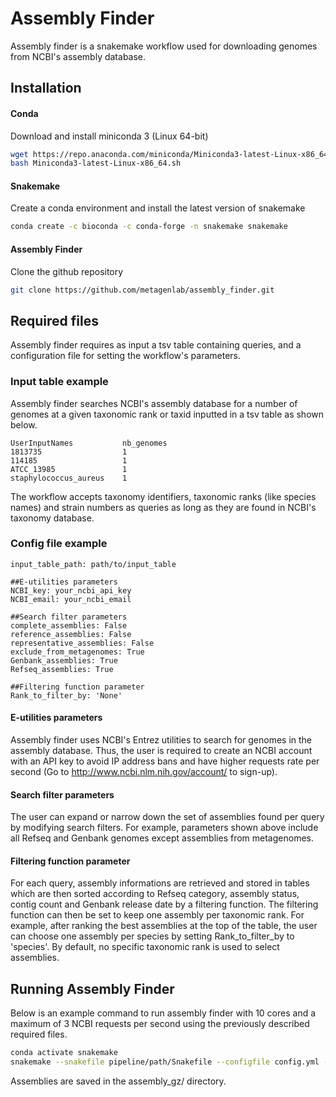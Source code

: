 # Assembly Finder
Assembly finder is a snakemake workflow used for downloading genomes from NCBI's assembly database.

## Installation
#### Conda
Download and install miniconda 3 (Linux 64-bit)
```bash
wget https://repo.anaconda.com/miniconda/Miniconda3-latest-Linux-x86_64.sh
bash Miniconda3-latest-Linux-x86_64.sh
```
#### Snakemake
Create a conda environment and install the latest version of snakemake
```bash
conda create -c bioconda -c conda-forge -n snakemake snakemake
```
#### Assembly Finder
Clone the github repository
```bash
git clone https://github.com/metagenlab/assembly_finder.git
```

## Required files
Assembly finder requires as input a tsv table containing queries, and a configuration file for setting the workflow's parameters.
### Input table example
Assembly finder searches NCBI's assembly database for a number of genomes at a given taxonomic rank or taxid inputted in a tsv table as shown below.
```
UserInputNames           nb_genomes
1813735                  1
114185                   1
ATCC_13985               1
staphylococcus_aureus    1
```
The workflow accepts taxonomy identifiers, taxonomic ranks (like species names) and strain numbers as queries as long as they are found in NCBI's taxonomy database. 
### Config file example
```
input_table_path: path/to/input_table

##E-utilities parameters
NCBI_key: your_ncbi_api_key
NCBI_email: your_ncbi_email

##Search filter parameters
complete_assemblies: False
reference_assemblies: False
representative_assemblies: False
exclude_from_metagenomes: True
Genbank_assemblies: True
Refseq_assemblies: True

##Filtering function parameter
Rank_to_filter_by: 'None'
```
#### E-utilities parameters
Assembly finder uses NCBI's Entrez utilities to search for genomes in the assembly database. Thus, the user is required to create an NCBI account with an API key to avoid IP address bans and have higher requests rate per second  (Go to http://www.ncbi.nlm.nih.gov/account/ to sign-up).
#### Search filter parameters
The user can expand or narrow down the set of assemblies found per query by modifying search filters. For example, parameters shown above include all Refseq and Genbank genomes except assemblies from metagenomes.
#### Filtering function parameter
For each query, assembly informations are retrieved and stored in tables which are then sorted according to Refseq category, assembly status, contig count and Genbank release date by a filtering function.
The filtering function can then be set to keep one assembly per taxonomic rank. For example, after ranking the best assemblies at the top of the table, the user can choose one assembly per species by setting Rank_to_filter_by to 'species'. 
By default, no specific taxonomic rank is used to select assemblies.


## Running Assembly Finder
Below is an example command to run assembly finder with 10 cores and a maximum of 3 NCBI requests per second using the previously described required files.
```bash
conda activate snakemake
snakemake --snakefile pipeline/path/Snakefile --configfile config.yml --use-conda --conda-prefix path/to/conda/envs --resources ncbi_requests=3 --cores 10 all_download
```
Assemblies are saved in the assembly_gz/ directory.
